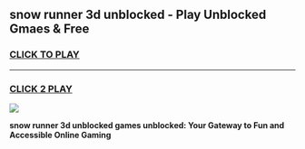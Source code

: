 
## snow runner 3d unblocked - Play Unblocked Gmaes & Free
<h3>
<a href="https://news.freeplayer.one?title=snow_runner_3d_unblocked&ref=23F">CLICK TO PLAY</a></h3>
<hr>

<h3>
<a href="https://news.freeplayer.one?title=snow_runner_3d_unblocked&ref=23F">CLICK 2 PLAY</a>
  
</h3>

<a href="https://news.freeplayer.one?title=snow_runner_3d_unblocked&ref=23F/"><img src="https://clearcache.store/games.png"></a>


**snow runner 3d unblocked games unblocked: Your Gateway to Fun and Accessible Online Gaming**
